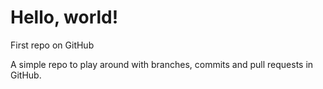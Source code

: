# Hello, world!
First repo on GitHub

A simple repo to play around with branches, commits and pull requests in GitHub.